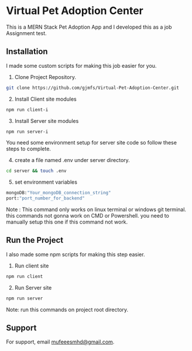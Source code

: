 # Virtual Pet Adoption Center

This is a MERN Stack Pet Adoption App and I developed this as a job Assignment test.

## Installation

I made some custom scripts for making this job easier for you.

1. Clone Project Repository.

```bash
git clone https://github.com/gjmfs/Virtual-Pet-Adoption-Center.git
```

2. Install Client site modules

```bash
npm run client-i
```

3. Install Server site modules

```bash
npm run server-i
```

You need some environment setup for server site code so follow these steps to complete.

4. create a file named .env under server directory.

```bash
cd server && touch .env
```

5. set environment variables

```bash
mongoDB:"Your_mongoDB_connection_string"
port:"port_number_for_backend"
```

Note : This command only works on linux terminal or windows git terminal. this commands not gonna work on CMD or Powershell. you need to manually setup this one if this command not work.

## Run the Project

I also made some npm scripts for making this step easier.

1. Run client site

```bash
npm run client
```

2. Run Server site

```bash
npm run server
```

Note: run this commands on project root directory.

## Support

For support, email mufeeesmhd@gmail.com.

